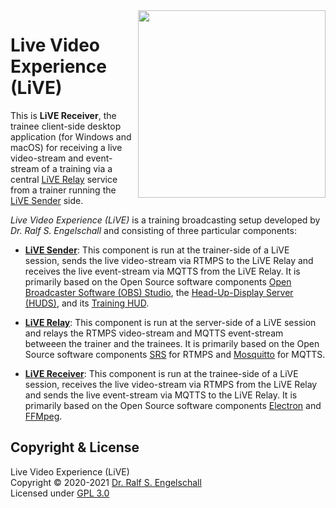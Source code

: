 
<img src="https://raw.githubusercontent.com/rse/live-receiver/master/app-res-logo-black.svg" width="300" align="right" alt=""/>

Live Video Experience (LiVE)
============================

This is **LiVE Receiver**, the trainee client-side desktop application
(for Windows and macOS) for receiving a live video-stream and event-stream of a training
via a central [LiVE Relay](https://github.com/rse/live-relay) service from a
trainer running the [LiVE Sender](https://github.com/rse/live-sender) side.

*Live Video Experience (LiVE)* is a training broadcasting setup
developed by <i>Dr. Ralf S. Engelschall</i> and
consisting of three particular components:

- [**LiVE Sender**](https://github.com/rse/live-sender):
  This component is run at the trainer-side of a LiVE session,
  sends the live video-stream via RTMPS to the LiVE Relay
  and receives the live event-stream via MQTTS from the LiVE Relay.
  It is primarily based on the Open Source software components
  [Open Broadcaster Software (OBS) Studio](https://obsproject.com/),
  the [Head-Up-Display Server (HUDS)](https://github.com/rse/huds), and
  its [Training HUD](https://github.com/rse/huds-hud-training/).

- [**LiVE Relay**](https://github.com/rse/live-relay):
  This component is run at the server-side of a LiVE session
  and relays the RTMPS video-stream and MQTTS event-stream betweeen the
  trainer and the trainees. It is primarily based
  on the Open Source software components
  [SRS](https://ossrs.net/srs.release/releases/) for RTMPS
  and [Mosquitto](https://mosquitto.org/) for MQTTS.

- [**LiVE Receiver**](https://github.com/rse/live-receiver):
  This component is run at the trainee-side of a LiVE session,
  receives the live video-stream via RTMPS from the LiVE Relay
  and sends the live event-stream via MQTTS to the LiVE Relay.
  It is primarily based on the Open Source software components
  [Electron](https://www.electronjs.org/) and [FFMpeg](https://ffmpeg.org/).

Copyright & License
-------------------

Live Video Experience (LiVE)<br/>
Copyright &copy; 2020-2021 [Dr. Ralf S. Engelschall](mailto:rse@engelschall.com)<br/>
Licensed under [GPL 3.0](https://spdx.org/licenses/GPL-3.0-only)

